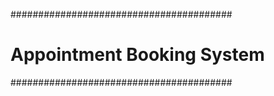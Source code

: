 ########################################
# Appointment Booking System           #
########################################
